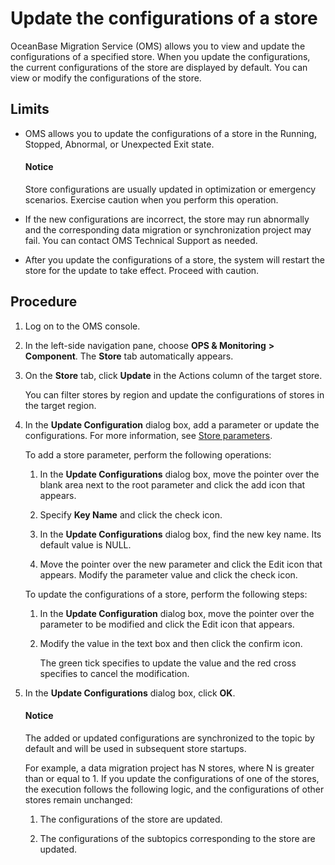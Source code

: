 # Update the configurations of a store

OceanBase Migration Service (OMS) allows you to view and update the configurations of a specified store. When you update the configurations, the current configurations of the store are displayed by default. You can view or modify the configurations of the store.

## Limits

* OMS allows you to update the configurations of a store in the Running, Stopped, Abnormal, or Unexpected Exit state.

  <main id="notice" type='notice'>
    <h4>Notice</h4>
    <p>Store configurations are usually updated in optimization or emergency scenarios. Exercise caution when you perform this operation. </p>
  </main>

* If the new configurations are incorrect, the store may run abnormally and the corresponding data migration or synchronization project may fail. You can contact OMS Technical Support as needed.

* After you update the configurations of a store, the system will restart the store for the update to take effect. Proceed with caution.

## Procedure

1. Log on to the OMS console.

2. In the left-side navigation pane, choose **OPS & Monitoring** **>** **Component**. The **Store** tab automatically appears.

3. On the **Store** tab, click **Update** in the Actions column of the target store.

   You can filter stores by region and update the configurations of stores in the target region.

4. In the **Update Configuration** dialog box, add a parameter or update the configurations. For more information, see [Store parameters](../../../1100.o-m-guide/400.component-tuning/200.tune-oracle-store.md).

   To add a store parameter, perform the following operations:

   1. In the **Update Configurations** dialog box, move the pointer over the blank area next to the root parameter and click the add icon that appears.

   2. Specify **Key Name** and click the check icon.

   3. In the **Update Configurations** dialog box, find the new key name. Its default value is NULL.

   4. Move the pointer over the new parameter and click the Edit icon that appears. Modify the parameter value and click the check icon.

   To update the configurations of a store, perform the following steps:

   1. In the **Update Configuration** dialog box, move the pointer over the parameter to be modified and click the Edit icon that appears.

   2. Modify the value in the text box and then click the confirm icon.

      The green tick specifies to update the value and the red cross specifies to cancel the modification.

5. In the **Update Configurations** dialog box, click **OK**.

    <main id="notice" type='notice'>
    <h4>Notice</h4>
    <p>The added or updated configurations are synchronized to the topic by default and will be used in subsequent store startups. </p>
    </main>

   For example, a data migration project has N stores, where N is greater than or equal to 1. If you update the configurations of one of the stores, the execution follows the following logic, and the configurations of other stores remain unchanged:

   1. The configurations of the store are updated.

   2. The configurations of the subtopics corresponding to the store are updated.
